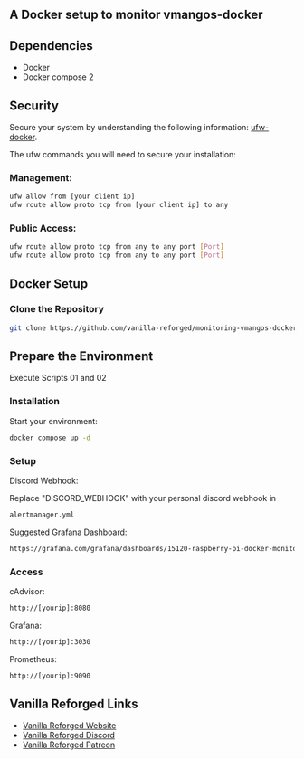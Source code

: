 
## A Docker setup to monitor vmangos-docker

## Dependencies

- Docker
- Docker compose 2

## Security

Secure your system by understanding the following information: [ufw-docker](https://github.com/chaifeng/ufw-docker).

The ufw commands you will need to secure your installation:

### Management:

```sh
ufw allow from [your client ip]
ufw route allow proto tcp from [your client ip] to any
```

### Public Access:

```sh
ufw route allow proto tcp from any to any port [Port]
ufw route allow proto tcp from any to any port [Port]
```

## Docker Setup

### Clone the Repository

```sh
git clone https://github.com/vanilla-reforged/monitoring-vmangos-docker/
```

## Prepare the Environment

Execute Scripts 01 and 02

### Installation

Start your environment:

```sh
docker compose up -d
```

### Setup

Discord Webhook:

Replace "DISCORD_WEBHOOK" with your personal discord webhook in
```sh
alertmanager.yml
```

Suggested Grafana Dashboard:

```sh
https://grafana.com/grafana/dashboards/15120-raspberry-pi-docker-monitoring/
```

### Access

cAdvisor:
```sh
http://[yourip]:8080
```
Grafana:
```sh
http://[yourip]:3030
```
Prometheus:
```sh
http://[yourip]:9090
```

## Vanilla Reforged Links
- [Vanilla Reforged Website](https://vanillareforged.org/)
- [Vanilla Reforged Discord](https://discord.gg/KkkDV5zmPb)
- [Vanilla Reforged Patreon](https://www.patreon.com/vanillareforged)
